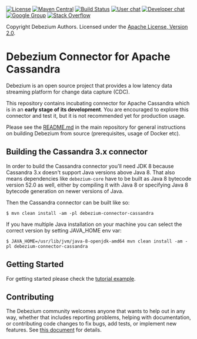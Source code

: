 [![License](http://img.shields.io/:license-apache%202.0-brightgreen.svg)](http://www.apache.org/licenses/LICENSE-2.0.html)
[![Maven Central](https://maven-badges.herokuapp.com/maven-central/io.debezium/debezium-connector-cassandra/badge.svg)](http://search.maven.org/#search%7Cga%7C1%7Cg%3A%22io.debezium%22)
[![Build Status](https://travis-ci.com/debezium/debezium-connector-cassandra.svg?branch=main)](https://github.com/debezium/debezium-incubator/actions/)
[![User chat](https://img.shields.io/badge/chat-users-brightgreen.svg)](https://gitter.im/debezium/user)
[![Developer chat](https://img.shields.io/badge/chat-devs-brightgreen.svg)](https://gitter.im/debezium/dev)
[![Google Group](https://img.shields.io/:mailing%20list-debezium-brightgreen.svg)](https://groups.google.com/forum/#!forum/debezium)
[![Stack Overflow](http://img.shields.io/:stack%20overflow-debezium-brightgreen.svg)](http://stackoverflow.com/questions/tagged/debezium)

Copyright Debezium Authors.
Licensed under the [Apache License, Version 2.0](http://www.apache.org/licenses/LICENSE-2.0).

# Debezium Connector for Apache Cassandra

Debezium is an open source project that provides a low latency data streaming platform for change data capture (CDC).

This repository contains incubating connector for Apache Cassandra which is in an **early stage of its development**.
You are encouraged to explore this connector and test it, but it is not recommended yet for production usage.

Please see the [README.md](https://github.com/debezium/debezium#building-debezium) in the main repository for general instructions on building Debezium from source (prerequisites, usage of Docker etc).

## Building the Cassandra 3.x connector

In order to build the Cassandra connector you'll need JDK 8 because Cassandra 3.x
doesn't support Java versions above Java 8. That also means dependencies like
`debezium-core` have to be built as Java 8 bytecode version 52.0 as well,
either by compiling it with Java 8 or specifying Java 8 bytecode generation
on newer versions of Java.

Then the Cassandra connector can be built like so:

    $ mvn clean install -am -pl debezium-connector-cassandra
    
If you have multiple Java installation on your machine you can select the correct
version by setting JAVA_HOME env var:

    $ JAVA_HOME=/usr/lib/jvm/java-8-openjdk-amd64 mvn clean install -am -pl debezium-connector-cassandra

## Getting Started

For getting started please check the [tutorial example](https://github.com/debezium/debezium-examples/tree/master/tutorial#using-cassandra).
## Contributing

The Debezium community welcomes anyone that wants to help out in any way, whether that includes reporting problems, helping with documentation, or contributing code changes to fix bugs, add tests, or implement new features. See [this document](https://github.com/debezium/debezium/blob/master/CONTRIBUTE.md) for details.
